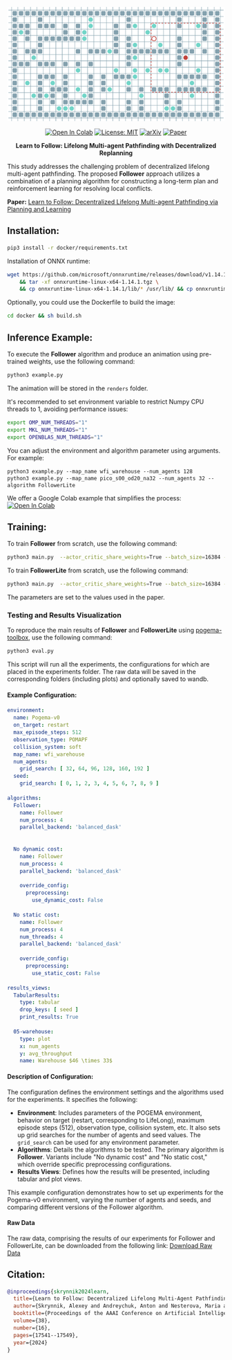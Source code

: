 <div align="center">

[![Example](https://raw.githubusercontent.com/Tviskaron/pogema-svg/main/learn-to-follow-ep00001-lab-maze_010-seed0.svg)](https://github.com/AIRI-Institute/learn-to-follow) 

[![Open In Colab](https://colab.research.google.com/assets/colab-badge.svg)](https://colab.research.google.com/drive/1CnC47qbc4Z3sHfiR6sIX0ngXi6UfTx8o?usp=sharing)
[![License: MIT](https://img.shields.io/badge/License-MIT-blue.svg)](https://github.com/AIRI-Institute/learn-to-follow/blob/main/LICENSE)
[![arXiv](https://img.shields.io/badge/arXiv-2310.01207-b31b1b.svg)](https://arxiv.org/abs/2310.01207)
[![Paper](https://img.shields.io/badge/AAAI-2024-blue)](https://ojs.aaai.org/index.php/AAAI/article/view/29704)

**Learn to Follow: Lifelong Multi-agent Pathfinding with Decentralized Replanning**

</div> 

This study addresses the challenging problem of decentralized lifelong multi-agent pathfinding. The proposed **Follower** 
approach utilizes a combination of a planning algorithm for constructing a long-term plan and reinforcement learning
for resolving local conflicts.

**Paper:** [Learn to Follow: Decentralized Lifelong Multi-agent Pathfinding via Planning and Learning
](https://arxiv.org/abs/2310.01207)



## Installation:

```bash
pip3 install -r docker/requirements.txt
```


Installation of ONNX runtime:
```bash
wget https://github.com/microsoft/onnxruntime/releases/download/v1.14.1/onnxruntime-linux-x64-1.14.1.tgz \
    && tar -xf onnxruntime-linux-x64-1.14.1.tgz \
    && cp onnxruntime-linux-x64-1.14.1/lib/* /usr/lib/ && cp onnxruntime-linux-x64-1.14.1/include/* /usr/include/
```

Optionally, you could use the Dockerfile to build the image:
```bash
cd docker && sh build.sh
```

## Inference Example:

To execute the **Follower** algorithm and produce an animation using pre-trained weights, use the following command:

```bash
python3 example.py
```

The animation will be stored in the `renders` folder.

It's recommended to set environment variable to restrict Numpy CPU threads to 1,  avoiding performance issues:

```bash
export OMP_NUM_THREADS="1" 
export MKL_NUM_THREADS="1" 
export OPENBLAS_NUM_THREADS="1"
```

You can adjust the environment and algorithm parameter using arguments. For example:
```
python3 example.py --map_name wfi_warehouse --num_agents 128
python3 example.py --map_name pico_s00_od20_na32 --num_agents 32 --algorithm FollowerLite
```


We offer a Google Colab example that simplifies the process:
[![Open In Colab](https://colab.research.google.com/assets/colab-badge.svg)](https://colab.research.google.com/drive/1CnC47qbc4Z3sHfiR6sIX0ngXi6UfTx8o?usp=sharing)


## Training:

To train **Follower** from scratch, use the following command:

```bash
python3 main.py  --actor_critic_share_weights=True --batch_size=16384 --env=PogemaMazes-v0 --exploration_loss_coeff=0.023 --extra_fc_layers=1 --gamma=0.9756 --hidden_size=512 --intrinsic_target_reward=0.01 --learning_rate=0.00022 --lr_schedule=constant --network_input_radius=5 --num_filters=64 --num_res_blocks=8 --num_workers=8 --optimizer=adam --ppo_clip_ratio=0.2   --train_for_env_steps=1000000000 --use_rnn=True
```

To train **FollowerLite** from scratch, use the following command:
```bash
python3 main.py  --actor_critic_share_weights=True --batch_size=16384 --env=PogemaMazes-v0 --exploration_loss_coeff=0.0156 --extra_fc_layers=0 --gamma=0.9716 --hidden_size=16 --intrinsic_target_reward=0.01 --learning_rate=0.00013 --lr_schedule=kl_adaptive_minibatch --network_input_radius=3 --num_filters=8 --num_res_blocks=1 --num_workers=4 --optimizer=adam --ppo_clip_ratio=0.2     --train_for_env_steps=20000000 --use_rnn=False
```
The parameters are set to the values used in the paper.

### Testing and Results Visualization 
To reproduce the main results of **Follower** and **FollowerLite** using [pogema-toolbox](https://github.com/AIRI-Institute/pogema-toolbox), use the following command:
```bash
python3 eval.py
```
This script will run all the experiments, the configurations for which are placed in the experiments folder. The raw data will be saved in the corresponding folders (including plots) and optionally saved to wandb.

#### Example Configuration:

```yaml
environment:
  name: Pogema-v0
  on_target: restart
  max_episode_steps: 512
  observation_type: POMAPF
  collision_system: soft  
  map_name: wfi_warehouse
  num_agents:
    grid_search: [ 32, 64, 96, 128, 160, 192 ]
  seed:
    grid_search: [ 0, 1, 2, 3, 4, 5, 6, 7, 8, 9 ]

algorithms:
  Follower:
    name: Follower
    num_process: 4
    parallel_backend: 'balanced_dask'


  No dynamic cost:
    name: Follower
    num_process: 4
    parallel_backend: 'balanced_dask'
    
    override_config:
      preprocessing:
        use_dynamic_cost: False

  No static cost:
    name: Follower
    num_process: 4
    num_threads: 4
    parallel_backend: 'balanced_dask'
    
    override_config:
      preprocessing:
        use_static_cost: False

results_views:
  TabularResults:
    type: tabular
    drop_keys: [ seed ]
    print_results: True

  05-warehouse:
    type: plot
    x: num_agents
    y: avg_throughput
    name: Warehouse $46 \times 33$
```

#### Description of Configuration:

The configuration defines the environment settings and the algorithms used for the experiments. It specifies the following:
- **Environment**: Includes parameters of the POGEMA environment, behavior on target (restart, corresponding to LifeLong), maximum episode steps (512), observation type, collision system, etc. It also sets up grid searches for the number of agents and seed values. The `grid_search` can be used for any environment parameter.
- **Algorithms**: Details the algorithms to be tested. The primary algorithm is **Follower**. Variants include "No dynamic cost" and "No static cost," which override specific preprocessing configurations.
- **Results Views**: Defines how the results will be presented, including tabular and plot views.

This example configuration demonstrates how to set up experiments for the Pogema-v0 environment, varying the number of agents and seeds, and comparing different versions of the Follower algorithm.
#### Raw Data

The raw data, comprising the results of our experiments for Follower and FollowerLite, can be downloaded from the following link:
[Download Raw Data](https://github.com/AIRI-Institute/learn-to-follow/releases/download/v0/learn-to-follow-raw-data.zip)


## Citation:

```bibtex
@inproceedings{skrynnik2024learn,
  title={Learn to Follow: Decentralized Lifelong Multi-Agent Pathfinding via Planning and Learning},
  author={Skrynnik, Alexey and Andreychuk, Anton and Nesterova, Maria and Yakovlev, Konstantin and Panov, Aleksandr},
  booktitle={Proceedings of the AAAI Conference on Artificial Intelligence},
  volume={38},
  number={16},
  pages={17541--17549},
  year={2024}
}
```

